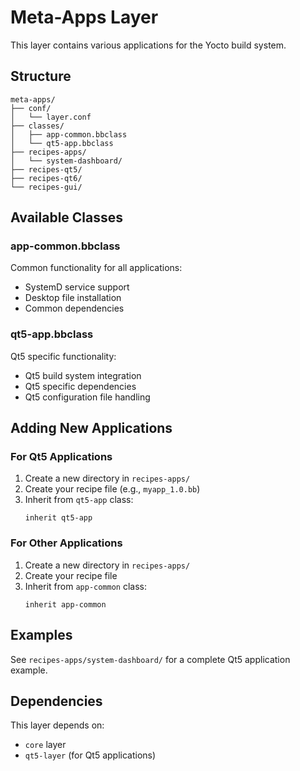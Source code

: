 # Meta-Apps Layer

This layer contains various applications for the Yocto build system.

## Structure

```
meta-apps/
├── conf/
│   └── layer.conf
├── classes/
│   ├── app-common.bbclass
│   └── qt5-app.bbclass
├── recipes-apps/
│   └── system-dashboard/
├── recipes-qt5/
├── recipes-qt6/
└── recipes-gui/
```

## Available Classes

### app-common.bbclass
Common functionality for all applications:
- SystemD service support
- Desktop file installation
- Common dependencies

### qt5-app.bbclass
Qt5 specific functionality:
- Qt5 build system integration
- Qt5 specific dependencies
- Qt5 configuration file handling

## Adding New Applications

### For Qt5 Applications
1. Create a new directory in `recipes-apps/`
2. Create your recipe file (e.g., `myapp_1.0.bb`)
3. Inherit from `qt5-app` class:
   ```bitbake
   inherit qt5-app
   ```

### For Other Applications
1. Create a new directory in `recipes-apps/`
2. Create your recipe file
3. Inherit from `app-common` class:
   ```bitbake
   inherit app-common
   ```

## Examples

See `recipes-apps/system-dashboard/` for a complete Qt5 application example.

## Dependencies

This layer depends on:
- `core` layer
- `qt5-layer` (for Qt5 applications) 